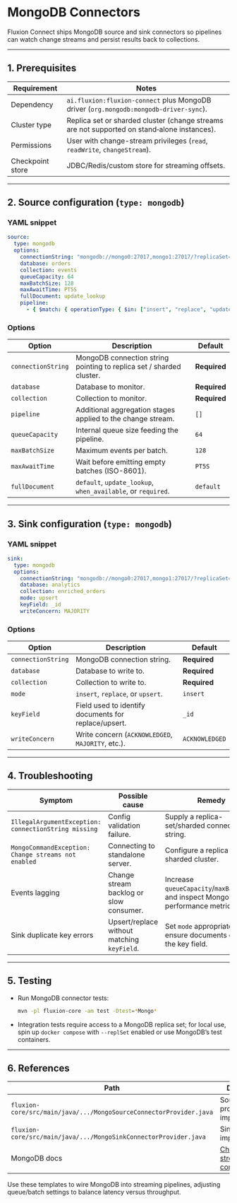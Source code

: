 # MongoDB Connectors

Fluxion Connect ships MongoDB source and sink connectors so pipelines can watch
change streams and persist results back to collections.

---

## 1. Prerequisites

| Requirement | Notes |
| --- | --- |
| Dependency | `ai.fluxion:fluxion-connect` plus MongoDB driver (`org.mongodb:mongodb-driver-sync`). |
| Cluster type | Replica set or sharded cluster (change streams are not supported on stand‑alone instances). |
| Permissions | User with change-stream privileges (`read`, `readWrite`, `changeStream`). |
| Checkpoint store | JDBC/Redis/custom store for streaming offsets. |

---

## 2. Source configuration (`type: mongodb`)

### YAML snippet

```yaml
source:
  type: mongodb
  options:
    connectionString: "mongodb://mongo0:27017,mongo1:27017/?replicaSet=rs0"
    database: orders
    collection: events
    queueCapacity: 64
    maxBatchSize: 128
    maxAwaitTime: PT5S
    fullDocument: update_lookup
    pipeline:
      - { $match: { operationType: { $in: ["insert", "replace", "update"] } } }
```

### Options

| Option | Description | Default |
| --- | --- | --- |
| `connectionString` | MongoDB connection string pointing to replica set / sharded cluster. | **Required** |
| `database` | Database to monitor. | **Required** |
| `collection` | Collection to monitor. | **Required** |
| `pipeline` | Additional aggregation stages applied to the change stream. | `[]` |
| `queueCapacity` | Internal queue size feeding the pipeline. | `64` |
| `maxBatchSize` | Maximum events per batch. | `128` |
| `maxAwaitTime` | Wait before emitting empty batches (ISO-8601). | `PT5S` |
| `fullDocument` | `default`, `update_lookup`, `when_available`, or `required`. | `default` |

---

## 3. Sink configuration (`type: mongodb`)

### YAML snippet

```yaml
sink:
  type: mongodb
  options:
    connectionString: "mongodb://mongo0:27017,mongo1:27017/?replicaSet=rs0"
    database: analytics
    collection: enriched_orders
    mode: upsert
    keyField: _id
    writeConcern: MAJORITY
```

### Options

| Option | Description | Default |
| --- | --- | --- |
| `connectionString` | MongoDB connection string. | **Required** |
| `database` | Database to write to. | **Required** |
| `collection` | Collection to write to. | **Required** |
| `mode` | `insert`, `replace`, or `upsert`. | `insert` |
| `keyField` | Field used to identify documents for replace/upsert. | `_id` |
| `writeConcern` | Write concern (`ACKNOWLEDGED`, `MAJORITY`, etc.). | `ACKNOWLEDGED` |

---

## 4. Troubleshooting

| Symptom | Possible cause | Remedy |
| --- | --- | --- |
| `IllegalArgumentException: connectionString missing` | Config validation failure. | Supply a replica-set/sharded connection string. |
| `MongoCommandException: Change streams not enabled` | Connecting to standalone server. | Configure a replica set or sharded cluster. |
| Events lagging | Change stream backlog or slow consumer. | Increase `queueCapacity`/`maxBatchSize` and inspect MongoDB performance metrics. |
| Sink duplicate key errors | Upsert/replace without matching `keyField`. | Set `mode` appropriately and ensure documents contain the key field. |

---

## 5. Testing

- Run MongoDB connector tests:
  ```bash
  mvn -pl fluxion-core -am test -Dtest=*Mongo*
  ```
- Integration tests require access to a MongoDB replica set; for local use, spin
  up `docker compose` with `--replSet` enabled or use MongoDB’s test containers.

---

## 6. References

| Path | Description |
| --- | --- |
| `fluxion-core/src/main/java/.../MongoSourceConnectorProvider.java` | Source provider implementation. |
| `fluxion-core/src/main/java/.../MongoSinkConnectorProvider.java` | Sink provider implementation. |
| MongoDB docs | [Change streams](https://www.mongodb.com/docs/manual/changeStreams/), [write concern](https://www.mongodb.com/docs/manual/reference/write-concern/). |

Use these templates to wire MongoDB into streaming pipelines, adjusting
queue/batch settings to balance latency versus throughput.
